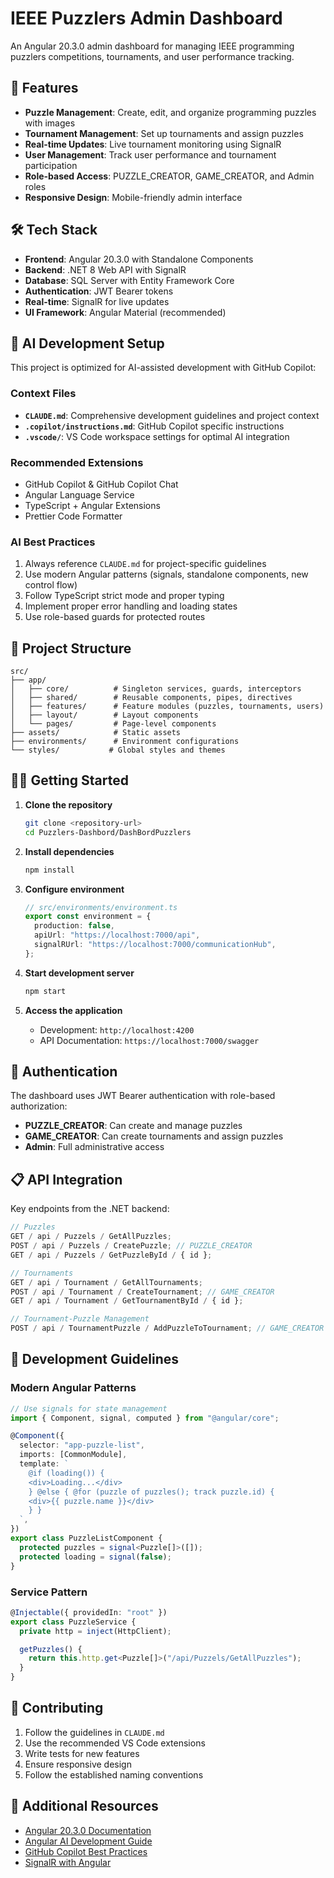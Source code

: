 # IEEE Puzzlers Admin Dashboard

An Angular 20.3.0 admin dashboard for managing IEEE programming puzzlers competitions, tournaments, and user performance tracking.

## 🚀 Features

- **Puzzle Management**: Create, edit, and organize programming puzzles with images
- **Tournament Management**: Set up tournaments and assign puzzles
- **Real-time Updates**: Live tournament monitoring using SignalR
- **User Management**: Track user performance and tournament participation
- **Role-based Access**: PUZZLE_CREATOR, GAME_CREATOR, and Admin roles
- **Responsive Design**: Mobile-friendly admin interface

## 🛠️ Tech Stack

- **Frontend**: Angular 20.3.0 with Standalone Components
- **Backend**: .NET 8 Web API with SignalR
- **Database**: SQL Server with Entity Framework Core
- **Authentication**: JWT Bearer tokens
- **Real-time**: SignalR for live updates
- **UI Framework**: Angular Material (recommended)

## 🤖 AI Development Setup

This project is optimized for AI-assisted development with GitHub Copilot:

### Context Files

- **`CLAUDE.md`**: Comprehensive development guidelines and project context
- **`.copilot/instructions.md`**: GitHub Copilot specific instructions
- **`.vscode/`**: VS Code workspace settings for optimal AI integration

### Recommended Extensions

- GitHub Copilot & GitHub Copilot Chat
- Angular Language Service
- TypeScript + Angular Extensions
- Prettier Code Formatter

### AI Best Practices

1. Always reference `CLAUDE.md` for project-specific guidelines
2. Use modern Angular patterns (signals, standalone components, new control flow)
3. Follow TypeScript strict mode and proper typing
4. Implement proper error handling and loading states
5. Use role-based guards for protected routes

## 📁 Project Structure

```
src/
├── app/
│   ├── core/          # Singleton services, guards, interceptors
│   ├── shared/        # Reusable components, pipes, directives
│   ├── features/      # Feature modules (puzzles, tournaments, users)
│   ├── layout/        # Layout components
│   └── pages/         # Page-level components
├── assets/            # Static assets
├── environments/      # Environment configurations
└── styles/           # Global styles and themes
```

## 🏃‍♂️ Getting Started

1. **Clone the repository**

   ```bash
   git clone <repository-url>
   cd Puzzlers-Dashbord/DashBordPuzzlers
   ```

2. **Install dependencies**

   ```bash
   npm install
   ```

3. **Configure environment**

   ```typescript
   // src/environments/environment.ts
   export const environment = {
     production: false,
     apiUrl: "https://localhost:7000/api",
     signalRUrl: "https://localhost:7000/communicationHub",
   };
   ```

4. **Start development server**

   ```bash
   npm start
   ```

5. **Access the application**
   - Development: `http://localhost:4200`
   - API Documentation: `https://localhost:7000/swagger`

## 🔐 Authentication

The dashboard uses JWT Bearer authentication with role-based authorization:

- **PUZZLE_CREATOR**: Can create and manage puzzles
- **GAME_CREATOR**: Can create tournaments and assign puzzles
- **Admin**: Full administrative access

## 📋 API Integration

Key endpoints from the .NET backend:

```typescript
// Puzzles
GET / api / Puzzels / GetAllPuzzles;
POST / api / Puzzels / CreatePuzzle; // PUZZLE_CREATOR
GET / api / Puzzels / GetPuzzleById / { id };

// Tournaments
GET / api / Tournament / GetAllTournaments;
POST / api / Tournament / CreateTournament; // GAME_CREATOR
GET / api / Tournament / GetTournamentById / { id };

// Tournament-Puzzle Management
POST / api / TournamentPuzzle / AddPuzzleToTournament; // GAME_CREATOR
```

## 🎯 Development Guidelines

### Modern Angular Patterns

```typescript
// Use signals for state management
import { Component, signal, computed } from "@angular/core";

@Component({
  selector: "app-puzzle-list",
  imports: [CommonModule],
  template: `
    @if (loading()) {
    <div>Loading...</div>
    } @else { @for (puzzle of puzzles(); track puzzle.id) {
    <div>{{ puzzle.name }}</div>
    } }
  `,
})
export class PuzzleListComponent {
  protected puzzles = signal<Puzzle[]>([]);
  protected loading = signal(false);
}
```

### Service Pattern

```typescript
@Injectable({ providedIn: "root" })
export class PuzzleService {
  private http = inject(HttpClient);

  getPuzzles() {
    return this.http.get<Puzzle[]>("/api/Puzzels/GetAllPuzzles");
  }
}
```

## 🤝 Contributing

1. Follow the guidelines in `CLAUDE.md`
2. Use the recommended VS Code extensions
3. Write tests for new features
4. Ensure responsive design
5. Follow the established naming conventions

## 📖 Additional Resources

- [Angular 20.3.0 Documentation](https://angular.dev)
- [Angular AI Development Guide](https://angular.dev/ai)
- [GitHub Copilot Best Practices](https://docs.github.com/copilot)
- [SignalR with Angular](https://docs.microsoft.com/signalr/javascript/client)

